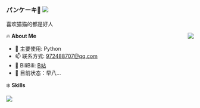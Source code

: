 ### パンケーキ🥞 ![](https://views.whatilearened.today/views/github/yokonsan/yokonsan.svg)

喜欢猫猫的都是好人

<a href="#">
  <img align="right" src="https://github-readme-stats.vercel.app/api?username=Misaka1932&count_private=true&show_icons=true" />
</a>

🔥 **About Me**

- 🔭 主要使用: Python
- 📫 联系方式: 972488707@qq.com
- 🍨 BiliBili: [B站](https://space.bilibili.com/3494361606129707)
- 👀 目前状态：早八...

❄️ **Skills**

![](https://img.shields.io/badge/-Python-3e74a2?style=flat-square&logo=Python&logoColor=fff)

<!--
**Misaka1932/Misaka1932** is a ✨ _special_ ✨ repository because its `README.md` (this file) appears on your GitHub profile.

Here are some ideas to get you started:

- 🔭 I’m currently working on ...
- 🌱 I’m currently learning ...
- 👯 I’m looking to collaborate on ...
- 🤔 I’m looking for help with ...
- 💬 Ask me about ...
- 📫 How to reach me: ...
- 😄 Pronouns: ...
- ⚡ Fun fact: ...
-->
